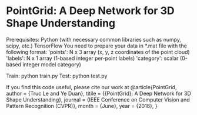 # PointGrid: A Deep Network for 3D Shape Understanding

Prerequisites:
	Python (with necessary common libraries such as numpy, scipy, etc.)
	TensorFlow
	You need to prepare your data in *.mat file with the following format:
		'points': N x 3 array (x, y, z coordinates of the point cloud)
		'labels': N x 1 array (1-based integer per-point labels)
		'category': scalar (0-based integer model category)

Train:
	python train.py
Test:
	python test.py

If you find this code useful, please cite our work at
@article{PointGrid,
	author = {Truc Le and Ye Duan},
	titile = {{PointGrid}: A Deep Network for 3D Shape Understanding},
	journal = {IEEE Conference on Computer Vision and Pattern Recognition (CVPR)},
	month = {June},
	year = {2018},
}
